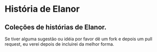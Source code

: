 # História de Elanor
## Coleções de histórias de Elanor.

Se tiver alguma sugestão ou idéia por favor dê um fork e depois um pull request, eu verei depois de incluirei da melhor forma.
